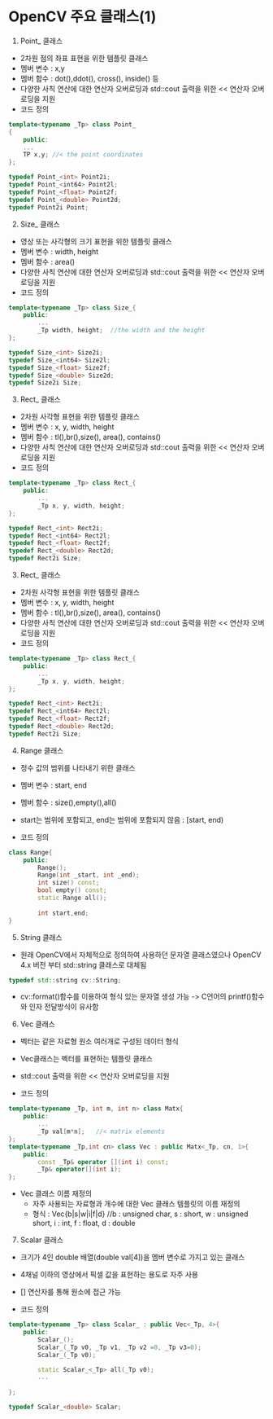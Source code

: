 # OpenCV 주요 클래스(1)

1. Point_ 클래스
* 2차원 점의 좌표 표현을 위한 템플릿 클래스
* 멤버 변수 : x,y
* 멤버 함수 : dot(),ddot(), cross(), inside() 등
* 다양한 사칙 연산에 대한 연산자 오버로딩과 std::cout 출력을 위한 << 연산자 오버로딩을 지원
* 코드 정의
```cpp
template<typename _Tp> class Point_
{
    public:
    ...
    TP x,y; //< the point coordinates
};

typedef Point_<int> Point2i;
typedef Point_<int64> Point2l;
typedef Point_<float> Point2f;
typedef Point_<double> Point2d;
typedef Point2i Point;
```

2. Size_ 클래스
* 영상 또는 사각형의 크기 표현을 위한 템플릿 클래스
* 멤버 변수 : width, height
* 멤버 함수 : area()
* 다양한 사칙 연산에 대한 연산자 오버로딩과 std::cout 출력을 위한 << 연산자 오버로딩을 지원
* 코드 정의
```cpp
template<typename _Tp> class Size_{
    public:
        ...
        _Tp width, height;  //the width and the height
};

typedef Size_<int> Size2i;
typedef Size_<int64> Size2l;
typedef Size_<float> Size2f;
typedef Size_<double> Size2d;
typedef Size2i Size;
```

3. Rect_ 클래스
* 2차원 사각형 표현을 위한 템플릿 클래스
* 멤버 변수 : x, y, width, height
* 멤버 함수 : tl(),br(),size(), area(), contains()
* 다양한 사칙 연산에 대한 연산자 오버로딩과 std::cout 출력을 위한 << 연산자 오버로딩을 지원
* 코드 정의
```cpp
template<typename _Tp> class Rect_{
    public:
        ...
        _Tp x, y, width, height; 
};

typedef Rect_<int> Rect2i;
typedef Rect_<int64> Rect2l;
typedef Rect_<float> Rect2f;
typedef Rect_<double> Rect2d;
typedef Rect2i Size;
```

3. Rect_ 클래스
* 2차원 사각형 표현을 위한 템플릿 클래스
* 멤버 변수 : x, y, width, height
* 멤버 함수 : tl(),br(),size(), area(), contains()
* 다양한 사칙 연산에 대한 연산자 오버로딩과 std::cout 출력을 위한 << 연산자 오버로딩을 지원
* 코드 정의
```cpp
template<typename _Tp> class Rect_{
    public:
        ...
        _Tp x, y, width, height; 
};

typedef Rect_<int> Rect2i;
typedef Rect_<int64> Rect2l;
typedef Rect_<float> Rect2f;
typedef Rect_<double> Rect2d;
typedef Rect2i Size;
```

4. Range 클래스
* 정수 값의 범위를 나타내기 위한 클래스
* 멤버 변수 : start, end
* 멤버 함수 : size(),empty(),all()
* start는 범위에 포함되고, end는 범위에 포함되지 않음 : [start, end)

* 코드 정의
```cpp
class Range{
    public:
        Range();
        Range(int _start, int _end);
        int size() const;
        bool empty() const;
        static Range all();
        
        int start,end;
}
```

5. String 클래스
* 원래 OpenCV에서 자체적으로 정의하여 사용하던 문자열 클래스였으나 OpenCV 4.x 버전 부터 std::string 클래스로 대체됨
```cpp
typedef std::string cv::String;
```
* cv::format()함수를 이용하여 형식 있는 문자열 생성 가능 -> C언어의 printf()함수와 인자 전달방식이 유사함

6. Vec 클래스
* 벡터는 같은 자료형 원소 여러개로 구성된 데이터 형식
* Vec클래스는 벡터를 표현하는 템플릿 클래스
* std::cout 출력을 위한 << 연산자 오버로딩을 지원

* 코드 정의
```cpp
template<typename _Tp, int m, int n> class Matx{
    public:
        ...
        _Tp val[m*n];   //< matrix elements
};
template<typename _Tp,int cn> class Vec : public Matx<_Tp, cn, 1>{
    public:
        const _Tp& operator [](int i) const;
        _Tp& operator[](int i);
};
```

* Vec 클래스 이름 재정의
    + 자주 사용되는 자료형과 개수에 대한 Vec 클래스 템플릿의 이름 재정의
    + 형식 : Vec<num-of-data>{b|s|w|i|f|d}
    //b : unsigned char, s : short, w : unsigned short, i : int, f : float, d : double 

7. Scalar 클래스
* 크기가 4인 double 배열(double val[4])을 멤버 변수로 가지고 있는 클래스 
* 4채널 이하의 영상에서 픽셀 값을 표현하는 용도로 자주 사용
* [] 연산자를 통해 원소에 접근 가능

* 코드 정의
```cpp
template<typename _Tp> class Scalar_ : public Vec<_Tp, 4>{
    public:
        Scalar_();
        Scalar_(_Tp v0, _Tp v1, _Tp v2 =0, _Tp v3=0);
        Scalar_(_Tp v0);

        static Scalar_<_Tp> all(_Tp v0);
        ...
        
};

typedef Scalar_<double> Scalar;
```